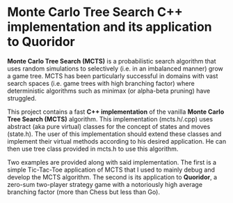 # Monte Carlo Tree Search C++ implementation and its application to Quoridor

**Monte Carlo Tree Search (MCTS)** is a probabilistic search algorithm that uses random simulations to selectively (i.e. in an imbalanced manner) grow a game tree.
MCTS has been particularly successful in domains with vast search spaces (i.e. game trees with high branching factor) 
where deterministic algorithms such as minimax (or alpha-beta pruning) have struggled.

This project contains a fast **C++ implementation** of the vanilla **Monte Carlo Tree Search (MCTS)** algorithm. 
This implementation (mcts.h/.cpp) uses abstract (aka pure virtual) classes for the concept of states and moves (state.h).
The user of this implementation should extend these classes and implement their virtual methods according to his desired application.
He can then use tree class provided in mcts.h to use this algorithm.

Two examples are provided along with said implementation. 
The first is a simple Tic-Tac-Toe application of MCTS that I used to mainly debug and develop the MCTS algorithm.
The second is its application to **Quoridor**, a zero-sum two-player strategy game with a notoriously high average branching factor 
(more than Chess but less than Go).
